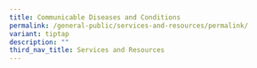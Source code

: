 ```yaml
---
title: Communicable Diseases and Conditions
permalink: /general-public/services-and-resources/permalink/
variant: tiptap
description: ""
third_nav_title: Services and Resources
---
```

